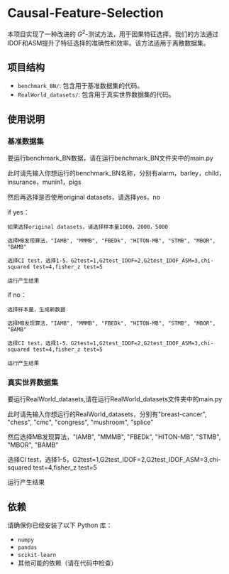 # Causal-Feature-Selection
本项目实现了一种改进的 $G^2$-测试方法，用于因果特征选择。我们的方法通过IDOF和ASM提升了特征选择的准确性和效率。该方法适用于离散数据集。

## 项目结构

- `benchmark_BN/`: 包含用于基准数据集的代码。
- `RealWorld_datasets/`: 包含用于真实世界数据集的代码。

## 使用说明

### 基准数据集

要运行benchmark_BN数据，请在运行benchmark_BN文件夹中的main.py

此时请先输入你想运行的benchmark_BN名称，分别有alarm，barley，child，insurance，munin1，pigs

然后再选择是否使用original datasets，请选择yes，no

if yes：

    如果选择original datasets，请选择样本量1000，2000，5000
    
    选择MB发现算法，"IAMB", "MMMB", "FBEDk", "HITON-MB", "STMB", "MBOR", "BAMB"
    
    选择CI test，选择1-5，G2test=1,G2test_IDOF=2,G2test_IDOF_ASM=3,chi-squared test=4,fisher_z test=5

    运行产生结果
    
if no：

    选择样本量，生成新数据
    
    选择MB发现算法，"IAMB", "MMMB", "FBEDk", "HITON-MB", "STMB", "MBOR", "BAMB"
    
    选择CI test，选择1-5，G2test=1,G2test_IDOF=2,G2test_IDOF_ASM=3,chi-squared test=4,fisher_z test=5

    运行产生结果

### 真实世界数据集

要运行RealWorld_datasets,请在运行RealWorld_datasets文件夹中的main.py

此时请先输入你想运行的RealWorld_datasets，分别有"breast-cancer", "chess", "cmc", "congress", "mushroom", "splice"

然后选择MB发现算法，"IAMB", "MMMB", "FBEDk", "HITON-MB", "STMB", "MBOR", "BAMB"

选择CI test，选择1-5，G2test=1,G2test_IDOF=2,G2test_IDOF_ASM=3,chi-squared test=4,fisher_z test=5

运行产生结果

## 依赖

请确保你已经安装了以下 Python 库：

- `numpy`
- `pandas`
- `scikit-learn`
- 其他可能的依赖（请在代码中检查）


